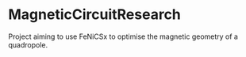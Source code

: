 # MagneticCircuitResearch
Project aiming to use FeNiCSx to optimise the magnetic geometry of a quadropole.
